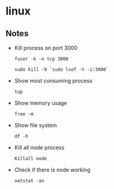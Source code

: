 # linux

## Notes 

- Kill process on port 3000

   ``` fuser -k -n tcp 3000 ```

  ``` sudo kill -9 `sudo lsof -t -i:3000` ```

- Show most consuming process
     
     ``` top ```

- Show memory usage

   ``` free -m ``` 

- Show file system
 
   ``` df -h ```

- Kill all node process

    ``` Killall node ```

- Check if there is node working

  ``` netstat -an ```
